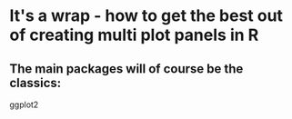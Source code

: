 # It's a wrap - how to get the best out of creating multi plot panels in R

## The main packages will of course be the classics:
ggplot2
